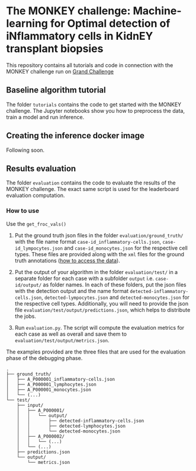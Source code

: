 # The MONKEY challenge: Machine-learning for Optimal detection of iNflammatory cells in KidnEY transplant biopsies
This repository contains all tutorials and code in connection with the MONKEY challenge run on [Grand Challenge](https://monkey.grand-challenge.org/)

## Baseline algorithm tutorial
The folder `tutorials` contains the code to get started with the MONKEY challenge.
The Jupyter notebooks show you how to preprocess the data, train a model and run inference.

## Creating the inference docker image
Following soon.

## Results evaluation
The folder `evaluation` contains the code to evaluate the results of the MONKEY challenge. The exact same script is used for the leaderboard evaluation computation.

### How to use
Use the `get_froc_vals()`

1. Put the ground truth json files in the folder `evaluation/ground_truth/` with the file name format `case-id_inflammatory-cells.json`,
`case-id_lympocytes.json` and `case-id_monocytes.json` for the respective cell types. These files are provided along with the
`xml` files for the ground truth annotations ([how to access the data](https://monkey.grand-challenge.org/dataset-details/)).

2. Put the output of your algorithm in the folder `evaluation/test/` in a separate folder for each case with a subfolder `output` i.e. `case-id/output/` 
as folder names. In each of these folders, put the json files with the detection output and the name format 
`detected-inflammatory-cells.json`, `detected-lympocytes.json` and `detected-monocytes.json` for the respective cell types.
Additionally, you will need to provide the json file `evaluation/test/output/predictions.json`, which helps to distribute
the jobs.

3. Run `evaluation.py`. The script will compute the evaluation metrics for each case as well as overall and save them to 
`evaluation/test/output/metrics.json`.

The examples provided are the three files that are used for the evaluation phase of the debugging phase.

```angular2html
.
├── ground_truth/
│   ├── A_P000001_inflammatory-cells.json
│   ├── A_P000001_lymphocytes.json
│   ├── A_P000001_monocytes.json
│   └── (...)
└── test/
    ├── input/
    │   ├── A_P000001/
    │   │   └── output/
    │   │       ├── detected-inflammatory-cells.json
    │   │       ├── detected-lymphocytes.json
    │   │       └── detected-monocytes.json
    │   ├── A_P000002/
    │   │   └── (...)
    │   └── (...)
    ├── predictions.json
    └── output/
        └── metrics.json
```